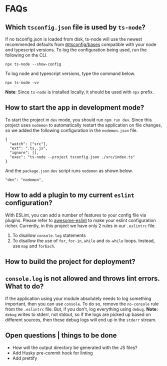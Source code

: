 

# FAQs

## Which `tsconfig.json` file is used by `ts-node`?
If no tsconfig.json is loaded from disk, ts-node will use the newest recommended defaults from [@tsconfig/bases](https://github.com/tsconfig/bases/) compatible with your node and typescript versions.
To log the configuration being used, run the following on the CLI.

```shell
npx ts-node --show-config
```

To log node and typescript versions, type the command below.
```shell
npx ts-node -vv
```
**Note**: Since `ts-node` is installed locally, it should be used with `npx` prefix.

## How to start the app in development mode?
To start the project in `dev` mode, you should run `npm run dev`.
Since this project uses `nodemon` to automatically restart the application on file changes, so we added the following configuration in the `nodemon.json` file.
```shell
{
  "watch": ["src"],
  "ext": ".ts,.js",
  "ignore": [],
  "exec": "ts-node --project tsconfig.json ./src/index.ts"
}
```

And the `package.json` `dev` script runs `nodemon` as shown below. 

```shell
"dev": "nodemon",
```

## How to add a plugin to my current `eslint` configuration?
With ESLint, you can add a number of features to your config file via plugins. Please refer to [awesome-eslint](https://github.com/dustinspecker/awesome-eslint) to make your eslint configuration richer.
Currently, in this project we have only 2 rules in our `.eslintrc` file. 

1) To disallow `console.log` statements
2) To disallow the use of `for`, `for-in`, `while` and `do-while` loops. Instead, use `map` and `forEach`.

## How to build the project for deployment?

## `console.log` is not allowed and throws lint errors. What to do?
If the application using your module absolutely needs to log something important, then you can use `console`. To do so, remove the `no-console` rule from the `.eslintrc` file. But, if you don't, log everything using `debug`.
**Note:** `debug` writes to stderr, not stdout, so if the logs are picked up based on different sources, then these debug logs will end up in the `stderr` stream.

## Open questions | things to be done
- How will the output directory be generated with the JS files?
- Add Husky pre-commit hook for linting
- Add prettify



